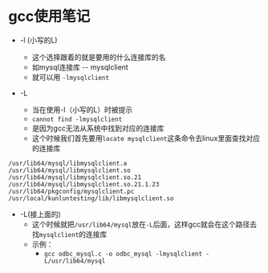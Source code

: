 # gcc使用笔记
* -l (小写的L)
  * 这个选择跟着的就是要用的什么连接库的名
  * 如mysql连接库 -- mysqlclient
  * 就可以用 `-lmysqlclient`

* -L
  * 当在使用-l（小写的L）时被提示
  * `cannot find -lmysqlclient`
  * 是因为gcc无法从系统中找到对应的连接库
  * 这个时候我们首先要用`locate mysqlclient`这条命令去linux里面查找对应的连接库
```
/usr/lib64/mysql/libmysqlclient.a
/usr/lib64/mysql/libmysqlclient.so
/usr/lib64/mysql/libmysqlclient.so.21
/usr/lib64/mysql/libmysqlclient.so.21.1.23
/usr/lib64/pkgconfig/mysqlclient.pc
/usr/local/kunluntesting/lib/libmysqlclient.so
```
* -L(接上面的)
  * 这个时候就把`/usr/lib64/mysql`放在`-L`后面，这样gcc就会在这个路径去找`mysqlclient`的连接库
  * 示例：
    * `gcc odbc_mysql.c -o odbc_mysql -lmysqlclient -L/usr/lib64/mysql`